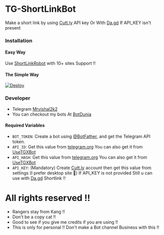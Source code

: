 # TG-ShortLinkBot
Make a short link by using [Cutt.ly](https://cutt.ly/) API key Or With [Da.gd](https://da.gd) If API_KEY isn't present

### Installation

#### Easy Way 
Use [ShortLinkRobot](https://t.me/URLShortenRobot) with 10+ sites Support !!

#### The Simple Way
[![Deploy](https://www.herokucdn.com/deploy/button.svg)](https://heroku.com/deploy)

### Developer 
* Telegram [Mrvishal2k2](https://t.me/Mrvishal_2k2) 
* You can checkout my bots At [BotDunia](https://t.me/BotDunia)
 


#### Required Variables

* `BOT_TOKEN`: Create a bot using [@BotFather](https://telegram.dog/BotFather), and get the Telegram API token.
* `API_ID`: Get this value from [telegram.org](https://my.telegram.org/apps)
 You can also get it from [UseTGXBot](https://t.me/UseTGXBot)
* `API_HASH`: Get this value from [telegram.org](https://my.telegram.org/apps)
 You can also get it from [UseTGXBot](https://t.me/UseTGXBot)
* `API_KEY`: (Mandatory) Create [Cutt.ly](https://cutt.ly/) account then get this value from settings (I prefer desktop site 🙂)
 If API_KEY is not provided Still u can use with [Da.gd](https://da.gd) Shortlink !!
 
# All rights reserved !!
* Rangers stay from Kang !!
* Don't be a copy cat !!
* Good to see if you give me credits if you are using !!
* This is only for personal !! Don't make a Bot channel Business with this !!
